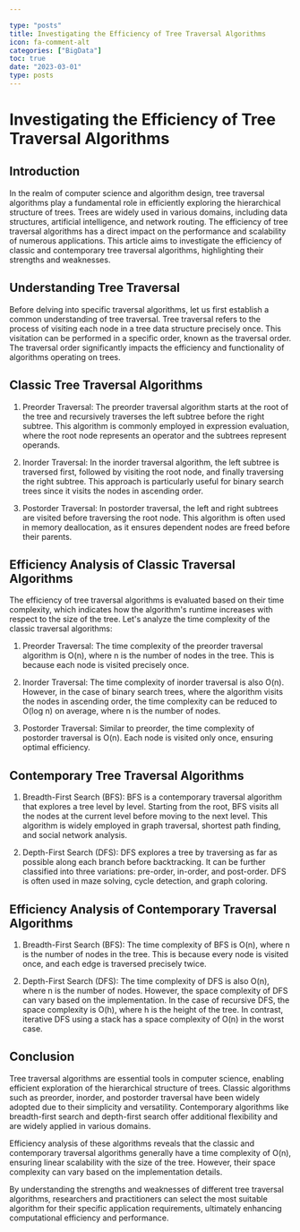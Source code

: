 ```yaml
---

type: "posts"
title: Investigating the Efficiency of Tree Traversal Algorithms
icon: fa-comment-alt
categories: ["BigData"]
toc: true
date: "2023-03-01"
type: posts
---
```





# Investigating the Efficiency of Tree Traversal Algorithms

## Introduction

In the realm of computer science and algorithm design, tree traversal algorithms play a fundamental role in efficiently exploring the hierarchical structure of trees. Trees are widely used in various domains, including data structures, artificial intelligence, and network routing. The efficiency of tree traversal algorithms has a direct impact on the performance and scalability of numerous applications. This article aims to investigate the efficiency of classic and contemporary tree traversal algorithms, highlighting their strengths and weaknesses.

## Understanding Tree Traversal

Before delving into specific traversal algorithms, let us first establish a common understanding of tree traversal. Tree traversal refers to the process of visiting each node in a tree data structure precisely once. This visitation can be performed in a specific order, known as the traversal order. The traversal order significantly impacts the efficiency and functionality of algorithms operating on trees.

## Classic Tree Traversal Algorithms

1. Preorder Traversal: The preorder traversal algorithm starts at the root of the tree and recursively traverses the left subtree before the right subtree. This algorithm is commonly employed in expression evaluation, where the root node represents an operator and the subtrees represent operands.

2. Inorder Traversal: In the inorder traversal algorithm, the left subtree is traversed first, followed by visiting the root node, and finally traversing the right subtree. This approach is particularly useful for binary search trees since it visits the nodes in ascending order.

3. Postorder Traversal: In postorder traversal, the left and right subtrees are visited before traversing the root node. This algorithm is often used in memory deallocation, as it ensures dependent nodes are freed before their parents.

## Efficiency Analysis of Classic Traversal Algorithms

The efficiency of tree traversal algorithms is evaluated based on their time complexity, which indicates how the algorithm's runtime increases with respect to the size of the tree. Let's analyze the time complexity of the classic traversal algorithms:

1. Preorder Traversal: The time complexity of the preorder traversal algorithm is O(n), where n is the number of nodes in the tree. This is because each node is visited precisely once.

2. Inorder Traversal: The time complexity of inorder traversal is also O(n). However, in the case of binary search trees, where the algorithm visits the nodes in ascending order, the time complexity can be reduced to O(log n) on average, where n is the number of nodes.

3. Postorder Traversal: Similar to preorder, the time complexity of postorder traversal is O(n). Each node is visited only once, ensuring optimal efficiency.

## Contemporary Tree Traversal Algorithms

1. Breadth-First Search (BFS): BFS is a contemporary traversal algorithm that explores a tree level by level. Starting from the root, BFS visits all the nodes at the current level before moving to the next level. This algorithm is widely employed in graph traversal, shortest path finding, and social network analysis.

2. Depth-First Search (DFS): DFS explores a tree by traversing as far as possible along each branch before backtracking. It can be further classified into three variations: pre-order, in-order, and post-order. DFS is often used in maze solving, cycle detection, and graph coloring.

## Efficiency Analysis of Contemporary Traversal Algorithms

1. Breadth-First Search (BFS): The time complexity of BFS is O(n), where n is the number of nodes in the tree. This is because every node is visited once, and each edge is traversed precisely twice.

2. Depth-First Search (DFS): The time complexity of DFS is also O(n), where n is the number of nodes. However, the space complexity of DFS can vary based on the implementation. In the case of recursive DFS, the space complexity is O(h), where h is the height of the tree. In contrast, iterative DFS using a stack has a space complexity of O(n) in the worst case.

## Conclusion

Tree traversal algorithms are essential tools in computer science, enabling efficient exploration of the hierarchical structure of trees. Classic algorithms such as preorder, inorder, and postorder traversal have been widely adopted due to their simplicity and versatility. Contemporary algorithms like breadth-first search and depth-first search offer additional flexibility and are widely applied in various domains.

Efficiency analysis of these algorithms reveals that the classic and contemporary traversal algorithms generally have a time complexity of O(n), ensuring linear scalability with the size of the tree. However, their space complexity can vary based on the implementation details.

By understanding the strengths and weaknesses of different tree traversal algorithms, researchers and practitioners can select the most suitable algorithm for their specific application requirements, ultimately enhancing computational efficiency and performance.